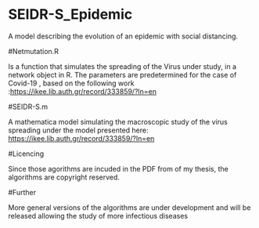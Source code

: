 # SEIDR-S_Epidemic
 A model describing the evolution of an epidemic with social distancing.

#Netmutation.R

Is a function that simulates the spreading of the Virus under study, in a network object in R. The parameters are predetermined for the case of Covid-19 , based on the following work :https://ikee.lib.auth.gr/record/333859/?ln=en


#SEIDR-S.m

A mathematica model simulating the macroscopic study of the virus spreading under the model presented here: https://ikee.lib.auth.gr/record/333859/?ln=en

#Licencing

Since those agorithms are incuded in the PDF from of my thesis, the algorithms are copyright reserved.


#Further

More general versions of the algorithms are under development and will be released allowing the study of more infectious diseases
